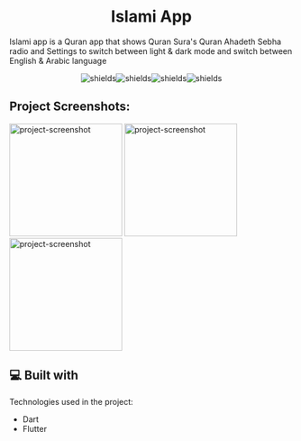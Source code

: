 <h1 align="center" id="title">Islami App</h1>

<p id="description">Islami app is a Quran app that shows Quran Sura's Quran Ahadeth Sebha radio and Settings to switch between light &amp; dark mode and switch between English &amp; Arabic language</p>

<p align="center"><img src="https://img.shields.io/badge/Flutter-blue" alt="shields"><img src="https://img.shields.io/badge/Dart-lightblue" alt="shields"><img src="https://img.shields.io/badge/Mobile_App_Development-darkgreen" alt="shields"><img src="https://img.shields.io/badge/Cross_Platform-lightgray" alt="shields"></p>

<h2>Project Screenshots:</h2>

<img src="https://i.imgur.com/22Hzi7h.png" alt="project-screenshot" width="200" height="200/">

<img src="https://i.imgur.com/vpQrKPx.jpg" alt="project-screenshot" width="200" height="200/">

<img src="https://i.imgur.com/4GmQwTl.jpg" alt="project-screenshot" width="200" height="200/">

 
  
<h2>💻 Built with</h2>

Technologies used in the project:

*   Dart
*   Flutter
